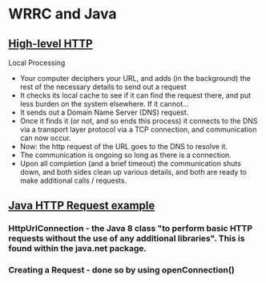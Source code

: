 # WRRC and Java

## [High-level HTTP](https://dev.to/dangolant/things-i-brushed-up-on-this-week-the-http-request-lifecycle-)

Local Processing

- Your computer deciphers your URL, and adds (in the background) the rest of the necessary details to send out a request
- It checks its local cache to see if it can find the request there, and put less burden on the system elsewhere. If it cannot...
- It sends out a Domain Name Server (DNS) request.
- Once it finds it (or not, and so ends this process) it connects to the DNS via a transport layer protocol via a TCP connection, and communication can now occur.
- Now: the http request of the URL goes to the DNS to resolve it.
- The communication is ongoing so long as there is a connection.
- Upon all completion (and a brief timeout) the communication shuts down, and both sides clean up various details, and both are ready to make additional calls / requests.

## [Java HTTP Request example](https://www.baeldung.com/java-http-request)

### HttpUrlConnection - the Java 8 class "to perform basic HTTP requests without the use of any additional libraries". This is found within the java.net package.

### Creating a Request - done so by using __openConnection()__
